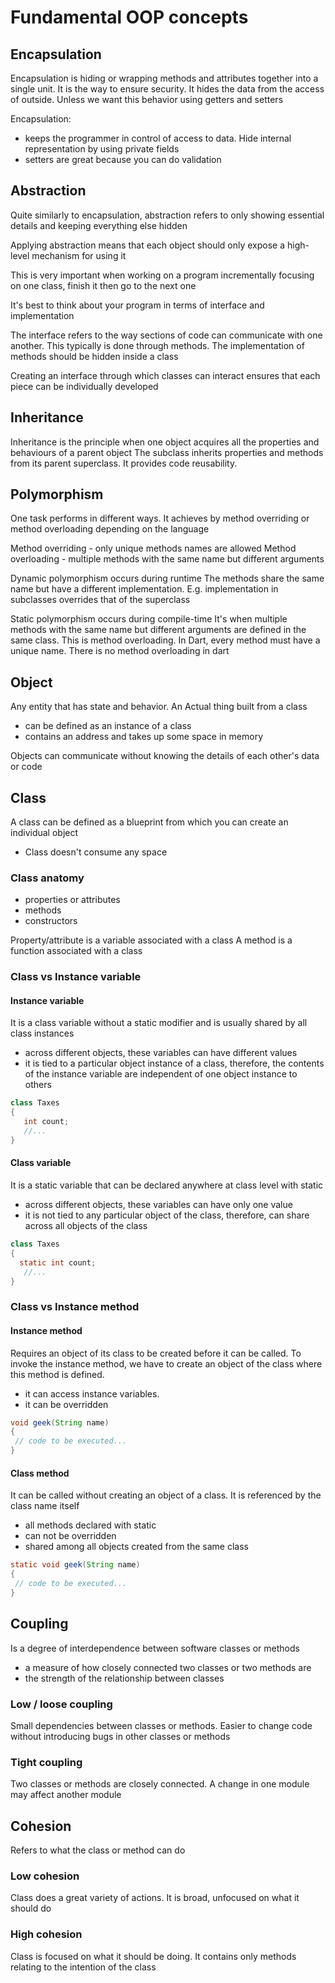 # Fundamental OOP concepts

## Encapsulation

 Encapsulation is hiding or wrapping methods and attributes together into a single unit. It is the way to ensure security. It hides the data from the access of outside. Unless we want this behavior using getters and setters

 Encapsulation:

- keeps the programmer in control of access to data. Hide internal representation by using private fields
- setters are great because you can do validation

## Abstraction

 Quite similarly to encapsulation, abstraction refers to only showing essential details and keeping everything else hidden

 Applying abstraction means that each object should only expose a high-level mechanism for using it

 This is very important when working on a program incrementally focusing on one class, finish it then go to the next one

 It's best to think about your program in terms of interface and implementation

 The interface refers to the way sections of code can communicate with one another. This typically is done through methods. The implementation of methods should be hidden inside a class

 Creating an interface through which classes can interact ensures that each piece can be individually developed

## Inheritance

 Inheritance is the principle when one object acquires all the properties and behaviours of a parent object
 The subclass inherits properties and methods from its parent superclass. It provides code reusability.

## Polymorphism

 One task performs in different ways. It achieves by method overriding or method overloading depending on the language

 Method overriding - only unique methods names are allowed
 Method overloading - multiple methods with the same name but different arguments

 Dynamic polymorphism occurs during runtime
 The methods share the same name but have a different implementation. E.g. implementation in subclasses overrides that of the superclass

 Static polymorphism occurs during compile-time
 It's when multiple methods with the same name but different arguments are defined in the same class. This is method overloading. In Dart, every method must have a unique name. There is no method overloading in dart

## Object

Any entity that has state and behavior. An Actual thing built from a class

- can be defined as an instance of a class
- contains an address and takes up some space in memory

Objects can communicate without knowing the details of each other's data or code

## Class

A class can be defined as a blueprint from which you can create an individual object

- Class doesn't consume any space

### Class anatomy

- properties or attributes
- methods
- constructors

Property/attribute is a variable associated with a class
A method is a function associated with a class

### Class vs Instance variable

#### Instance variable

It is a class variable without a static modifier and is usually shared by all class instances

- across different objects, these variables can have different values
- it is tied to a particular object instance of a class, therefore, the contents of the instance variable are independent of one object instance to others

```java
class Taxes  
{  
   int count;  
   //...  
}  
```

#### Class variable

It is a static variable that can be declared anywhere at class level with static

- across different objects, these variables can have only one value
- it is not tied to any particular object of the class, therefore, can share across all objects of the class

```java
class Taxes  
{  
  static int count;  
   //...  
}  
```

### Class vs Instance method

#### Instance method

Requires an object of its class to be created before it can be called. To invoke the instance method, we have to create an object of the class where this method is defined.

- it can access instance variables.
- it can be overridden

```java
void geek(String name)
{
 // code to be executed...
}
```

#### Class method

It can be called without creating an object of a class. It is referenced by the class name itself

- all methods declared with static
- can not be overridden
- shared among all objects created from the same class

```java
static void geek(String name)
{
 // code to be executed...
}
```

## Coupling

Is a degree of interdependence between software classes or methods

- a measure of how closely connected two classes or two methods are
- the strength of the relationship between classes
  
### Low / loose coupling

Small dependencies between classes or methods. Easier to change code without introducing bugs in other classes or methods

### Tight coupling

Two classes or methods are closely connected. A change in one module may affect another module

## Cohesion

Refers to what the class or method can do

### Low cohesion

Class does a great variety of actions. It is broad, unfocused on what it should do

### High cohesion

Class is focused on what it should be doing. It contains only methods relating to the intention of the class
